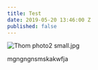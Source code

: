 ```yaml
---
title: Test
date: 2019-05-20 13:46:00 Z
published: false
---
```


![Thom photo2 small.jpg](/uploads/Thom%20photo2%20small.jpg)

mgngngnsmskakwfja